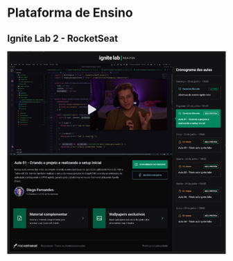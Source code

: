 # **Plataforma de Ensino** 

## Ignite Lab 2 - RocketSeat

![imagem do Projeto](./src/assets/Plataforma%20de%20ensino.png)


